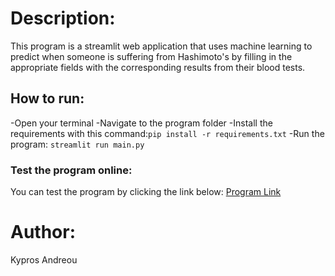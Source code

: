 # Description:
This program is a streamlit web application that uses machine learning to predict when someone is suffering from Hashimoto's by filling in the appropriate fields with the corresponding results from their blood tests.

## How to run:
-Open your terminal
-Navigate to the program folder
-Install the requirements with this command:```pip install -r requirements.txt```
-Run the program: ```streamlit run main.py```

### Test the program online:
You can test the program by clicking the link below:
[Program Link](https://hashimotos-disease-prediction.onrender.com/)



# Author:
Kypros Andreou 
